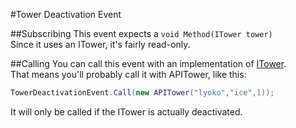 #Tower Deactivation Event

##Subscribing
This event expects a ``void Method(ITower tower)``<br>
Since it uses an ITower, it's fairly read-only.

##Calling
You can call this event with an implementation of [ITower](../../VirtualStructures/Interfaces/ITower).<br> 
That means you'll probably call it with APITower, like this:  
```csharp
TowerDeactivationEvent.Call(new APITower("lyoko","ice",1));
```
It will only be called if the ITower is actually deactivated.
